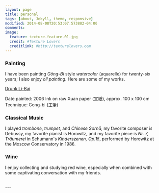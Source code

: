 ```yaml
---
layout: page
title: personal
tags: [about, Jekyll, theme, responsive]
modified: 2014-08-08T20:53:07.573882-04:00
comments: 
image:
  feature: texture-feature-01.jpg
  credit: #Texture Lovers
  creditlink: #http://texturelovers.com
---
```


### Painting

I have been painting *Gōng-Bi* style *watercolor* (aquarelle) for twenty-six years; I also enjoy *oil painting*. Here are some of my works.

[Drunk Li-Bai](/images/Taibai.jpg)

Date painted: 2006
Ink on raw Xuan paper (宣紙), approx. 100 x 100 cm
Technique: Gong-bi (工筆)

  
### Classical Music
 I played *trombone*, *trumpet*, and *Chinese Sornā*; my favorite composer is Debussy, my favorite pianist is Horowitz, and my favorite piece is *Nr. 7, Träumerei* in Schumann's *Kinderszenen, Op.15*, performed by Horowitz at the Moscow Conservatory in 1986.

 
### Wine
I enjoy collecting and studying red wine, especially when combined with some captivating conversation with my friends.

<br />
---